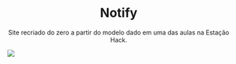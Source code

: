 <h1 align="center">Notify</h1>
<p align="center">Site recriado do zero a partir do modelo dado em uma das aulas na Estação Hack.</p>

![](notify.gif)
